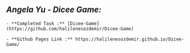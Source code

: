 ## *Angela Yu - Dicee Game:*

    - **Completed Task :** [Dicee-Game](https://github.com/halilenesozdemir/Dicee-Game)

    - **Github Pages Link :** https://halilenesozdemir.github.io/Dicee-Game/

